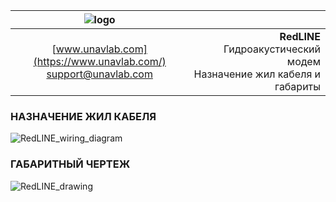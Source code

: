 | ![logo](https://ucnl.github.io/documentation/sm_logo.png) |  |
| :---: | ---: |
| [www.unavlab.com](https://www.unavlab.com/) <br/> [support@unavlab.com](mailto:support@unavlab.com) | **RedLINE** Гидроакустический модем <br/> Назначение жил кабеля и габариты |

<div style="page-break-after: always;"></div>

### НАЗНАЧЕНИЕ ЖИЛ КАБЕЛЯ
![RedLINE_wiring_diagram](https://ucnl.github.io/documentation/RedLINE_wiring_diagram_ru.png)
<div style="page-break-after: always;"></div>

### ГАБАРИТНЫЙ ЧЕРТЕЖ
![RedLINE_drawing](https://ucnl.github.io/documentation/RedLINE_drawings.png)
<div style="page-break-after: always;"></div>

